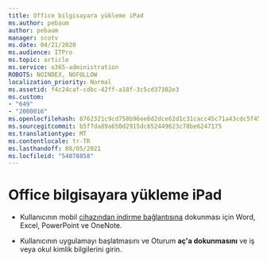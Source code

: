 ```yaml
---
title: Office bilgisayara yükleme iPad
ms.author: pebaum
author: pebaum
manager: scotv
ms.date: 04/21/2020
ms.audience: ITPro
ms.topic: article
ms.service: o365-administration
ROBOTS: NOINDEX, NOFOLLOW
localization_priority: Normal
ms.assetid: f4c24caf-cdbc-42ff-a18f-3c5cd37302e3
ms.custom:
- "649"
- "2000016"
ms.openlocfilehash: 8762321c9cd758b96ee6d2dce62d1c31cacc45c71a43cdc5f454ea04fe6a24f2
ms.sourcegitcommit: b5f7da89a650d2915dc652449623c78be6247175
ms.translationtype: MT
ms.contentlocale: tr-TR
ms.lasthandoff: 08/05/2021
ms.locfileid: "54078858"
---
```

# <a name="how-to-install-office-on-an-ipad"></a>Office bilgisayara yükleme iPad

- Kullanıcının mobil [cihazından indirme bağlantısına](https://support.office.com/article/9df6d10c-7281-4671-8666-6ca8e339b628?wt.mc_id=Alchemy_ClientDIA) dokunması için Word, Excel, PowerPoint ve OneNote.

- Kullanıcının uygulamayı başlatmasını ve Oturum **aç'a dokunmasını** ve iş veya okul kimlik bilgilerini girin.
